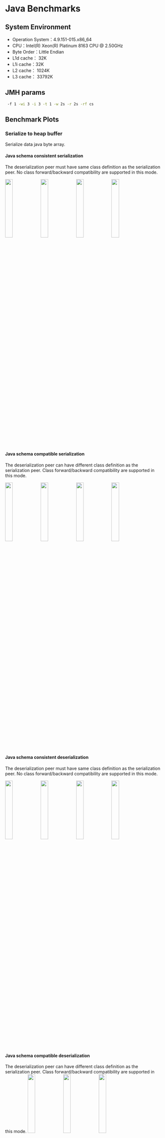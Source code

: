 # Java Benchmarks
## System Environment
- Operation System：4.9.151-015.x86_64
- CPU：Intel(R) Xeon(R) Platinum 8163 CPU @ 2.50GHz
- Byte Order：Little Endian
- L1d cache： 32K
- L1i cache：32K
- L2 cache： 1024K
- L3 cache： 33792K

## JMH params
```bash
 -f 1 -wi 3 -i 3 -t 1 -w 2s -r 2s -rf cs
```

## Benchmark Plots
### Serialize to heap buffer
Serialize data java byte array.

#### Java schema consistent serialization
The deserialization peer must have same class definition as the serialization peer.
No class forward/backward compatibility are supported in this mode.

<img width="22%" alt="" src="serialization/bench_serialize_STRUCT_to_array_time.png">
<img width="22%" alt="" src="serialization/bench_serialize_STRUCT2_to_array_time.png">
<img width="22%" alt="" src="serialization/bench_serialize_MEDIA_CONTENT_to_array_time.png">
<img width="22%" alt="" src="serialization/bench_serialize_SAMPLE_to_array_time.png">

#### Java schema compatible serialization
The deserialization peer can have different class definition as the serialization peer.
Class forward/backward compatibility are supported in this mode.

<img width="22%" alt="" src="serialization/bench_serialize_compatible_STRUCT_to_array_time.png">
<img width="22%" alt="" src="serialization/bench_serialize_compatible_STRUCT2_to_array_time.png">
<img width="22%" alt="" src="serialization/bench_serialize_compatible_MEDIA_CONTENT_to_array_time.png">
<img width="22%" alt="" src="serialization/bench_serialize_compatible_SAMPLE_to_array_time.png">

#### Java schema consistent deserialization
The deserialization peer must have same class definition as the serialization peer.
No class forward/backward compatibility are supported in this mode.

<img width="22%" alt="" src="deserialization/bench_deserialize_STRUCT_from_array_time.png">
<img width="22%" alt="" src="deserialization/bench_deserialize_STRUCT2_from_array_time.png">
<img width="22%" alt="" src="deserialization/bench_deserialize_MEDIA_CONTENT_from_array_time.png">
<img width="22%" alt="" src="deserialization/bench_deserialize_SAMPLE_from_array_time.png">

#### Java schema compatible deserialization
The deserialization peer can have different class definition as the serialization peer.
Class forward/backward compatibility are supported in this mode.
<img width="22%" alt="" src="deserialization/bench_deserialize_compatible_STRUCT_from_array_time.png">
<img width="22%" alt="" src="deserialization/bench_deserialize_compatible_STRUCT2_from_array_time.png">
<img width="22%" alt="" src="deserialization/bench_deserialize_compatible_MEDIA_CONTENT_from_array_time.png">
<img width="22%" alt="" src="deserialization/bench_deserialize_compatible_SAMPLE_from_array_time.png">

### Off-heap serialization
Serialize data off-heap memory.

#### Java schema consistent serialization
The deserialization peer must have same class definition as the serialization peer.
No class forward/backward compatibility are supported in this mode.
<img width="22%" alt="" src="serialization/bench_serialize_STRUCT_to_directBuffer_time.png">
<img width="22%" alt="" src="serialization/bench_serialize_STRUCT2_to_directBuffer_time.png">
<img width="22%" alt="" src="serialization/bench_serialize_MEDIA_CONTENT_to_directBuffer_time.png">
<img width="22%" alt="" src="serialization/bench_serialize_compatible_SAMPLE_to_directBuffer_time.png">

#### Java schema compatible serialization
The deserialization peer can have different class definition as the serialization peer.
Class forward/backward compatibility are supported in this mode.
<img width="22%" alt="" src="serialization/bench_serialize_compatible_STRUCT_to_directBuffer_time.png">
<img width="22%" alt="" src="serialization/bench_serialize_compatible_STRUCT2_to_directBuffer_time.png">
<img width="22%" alt="" src="serialization/bench_serialize_compatible_MEDIA_CONTENT_to_directBuffer_time.png">
<img width="22%" alt="" src="serialization/bench_serialize_SAMPLE_to_directBuffer_time.png">

#### Java schema consistent deserialization
The deserialization peer must have same class definition as the serialization peer.
No class forward/backward compatibility are supported in this mode.
<img width="22%" alt="" src="deserialization/bench_deserialize_STRUCT_from_directBuffer_time.png">
<img width="22%" alt="" src="deserialization/bench_deserialize_STRUCT2_from_directBuffer_time.png">
<img width="22%" alt="" src="deserialization/bench_deserialize_MEDIA_CONTENT_from_directBuffer_time.png">
<img width="22%" alt="" src="deserialization/bench_deserialize_SAMPLE_from_directBuffer_time.png">

#### Java schema compatible deserialization
The deserialization peer can have different class definition as the serialization peer.
Class forward/backward compatibility are supported in this mode.
<img width="22%" alt="" src="deserialization/bench_deserialize_compatible_STRUCT_from_directBuffer_time.png">
<img width="22%" alt="" src="deserialization/bench_deserialize_compatible_STRUCT2_from_directBuffer_time.png">
<img width="22%" alt="" src="deserialization/bench_deserialize_compatible_MEDIA_CONTENT_from_directBuffer_time.png">
<img width="22%" alt="" src="deserialization/bench_deserialize_compatible_SAMPLE_from_directBuffer_time.png">

### Zero-copy serialization
Note that zero-copy serialization just avoid the copy in serialization, if you send data to other machine, there may be copies. 

But if you serialize data between processes on same node and use shared-memory, if the data are in off-heap before serialization, then other processes can read this buffer without any copies.
#### Java zero-copy serialize to heap buffer
<img width="22%" alt="" src="zerocopy/zero_copy_bench_serialize_BUFFER_to_array_time.png">
<img width="22%" alt="" src="zerocopy/zero_copy_bench_serialize_BUFFER_to_directBuffer_time.png">
<img width="22%" alt="" src="zerocopy/zero_copy_bench_serialize_PRIMITIVE_ARRAY_to_array_time.png">
<img width="22%" alt="" src="zerocopy/zero_copy_bench_serialize_PRIMITIVE_ARRAY_to_directBuffer_time.png">

#### Java zero-copy serialize to direct buffer
<img width="22%" alt="" src="zerocopy/zero_copy_bench_deserialize_BUFFER_from_array_time.png">
<img width="22%" alt="" src="zerocopy/zero_copy_bench_deserialize_BUFFER_from_directBuffer_time.png">
<img width="22%" alt="" src="zerocopy/zero_copy_bench_deserialize_PRIMITIVE_ARRAY_from_array_time.png">
<img width="22%" alt="" src="zerocopy/zero_copy_bench_deserialize_PRIMITIVE_ARRAY_from_directBuffer_time.png">

## Benchmark Data
### Java Serialization
| Lib | Benchmark | bufferType | objectType | references | Tps |
| ------- | ------- | ------- | ------- | ------- | ------- |
| Fst | serialize | array | SAMPLE | False | 915907.574306 |
| Fst | serialize | array | SAMPLE | True | 731869.156376 |
| Fst | serialize | array | MEDIA_CONTENT | False | 751892.023189 |
| Fst | serialize | array | MEDIA_CONTENT | True | 583859.907758 |
| Fst | serialize | array | STRUCT | False | 882178.995727 |
| Fst | serialize | array | STRUCT | True | 757753.756691 |
| Fst | serialize | array | STRUCT2 | False | 371762.982661 |
| Fst | serialize | array | STRUCT2 | True | 380638.700267 |
| Fst | serialize | directBuffer | SAMPLE | False | 902302.261168 |
| Fst | serialize | directBuffer | SAMPLE | True | 723614.06677 |
| Fst | serialize | directBuffer | MEDIA_CONTENT | False | 728001.08025 |
| Fst | serialize | directBuffer | MEDIA_CONTENT | True | 595679.580108 |
| Fst | serialize | directBuffer | STRUCT | False | 807847.663261 |
| Fst | serialize | directBuffer | STRUCT | True | 762088.935404 |
| Fst | serialize | directBuffer | STRUCT2 | False | 365317.705376 |
| Fst | serialize | directBuffer | STRUCT2 | True | 370851.880711 |
| Fury | serialize | array | SAMPLE | False | 3570966.469087 |
| Fury | serialize | array | SAMPLE | True | 1767693.83509 |
| Fury | serialize | array | MEDIA_CONTENT | False | 3031642.924542 |
| Fury | serialize | array | MEDIA_CONTENT | True | 2250384.600246 |
| Fury | serialize | array | STRUCT | False | 7501415.56726 |
| Fury | serialize | array | STRUCT | True | 6264439.154428 |
| Fury | serialize | array | STRUCT2 | False | 3586126.623874 |
| Fury | serialize | array | STRUCT2 | True | 3306474.506382 |
| Fury | serialize | directBuffer | SAMPLE | False | 3684487.760591 |
| Fury | serialize | directBuffer | SAMPLE | True | 1826456.709478 |
| Fury | serialize | directBuffer | MEDIA_CONTENT | False | 2479862.129632 |
| Fury | serialize | directBuffer | MEDIA_CONTENT | True | 1938527.588331 |
| Fury | serialize | directBuffer | STRUCT | False | 9834223.243204 |
| Fury | serialize | directBuffer | STRUCT | True | 7551780.823133 |
| Fury | serialize | directBuffer | STRUCT2 | False | 2643155.135327 |
| Fury | serialize | directBuffer | STRUCT2 | True | 2391110.083108 |
| Fury | serialize_compatible | array | SAMPLE | False | 3604596.465625 |
| Fury | serialize_compatible | array | SAMPLE | True | 1619648.337293 |
| Fury | serialize_compatible | array | MEDIA_CONTENT | False | 1679272.036223 |
| Fury | serialize_compatible | array | MEDIA_CONTENT | True | 1406736.538716 |
| Fury | serialize_compatible | array | STRUCT | False | 3530406.108869 |
| Fury | serialize_compatible | array | STRUCT | True | 3293059.098127 |
| Fury | serialize_compatible | array | STRUCT2 | False | 2773368.99768 |
| Fury | serialize_compatible | array | STRUCT2 | True | 2564174.550276 |
| Fury | serialize_compatible | directBuffer | SAMPLE | False | 3484533.218305 |
| Fury | serialize_compatible | directBuffer | SAMPLE | True | 1730822.630648 |
| Fury | serialize_compatible | directBuffer | MEDIA_CONTENT | False | 1710680.937387 |
| Fury | serialize_compatible | directBuffer | MEDIA_CONTENT | True | 1149999.473994 |
| Fury | serialize_compatible | directBuffer | STRUCT | False | 2653169.568374 |
| Fury | serialize_compatible | directBuffer | STRUCT | True | 2393817.762938 |
| Fury | serialize_compatible | directBuffer | STRUCT2 | False | 1912402.937879 |
| Fury | serialize_compatible | directBuffer | STRUCT2 | True | 1848338.968058 |
| Furymetashared | serialize_compatible | array | SAMPLE | False | 4409055.687063 |
| Furymetashared | serialize_compatible | array | SAMPLE | True | 1840705.439334 |
| Furymetashared | serialize_compatible | array | MEDIA_CONTENT | False | 2992288.235281 |
| Furymetashared | serialize_compatible | array | MEDIA_CONTENT | True | 2058738.716953 |
| Furymetashared | serialize_compatible | array | STRUCT | False | 9204444.777172 |
| Furymetashared | serialize_compatible | array | STRUCT | True | 7064625.291374 |
| Furymetashared | serialize_compatible | array | STRUCT2 | False | 2575824.143864 |
| Furymetashared | serialize_compatible | array | STRUCT2 | True | 3543082.528217 |
| Furymetashared | serialize_compatible | directBuffer | SAMPLE | False | 5043538.364886 |
| Furymetashared | serialize_compatible | directBuffer | SAMPLE | True | 1859289.705838 |
| Furymetashared | serialize_compatible | directBuffer | MEDIA_CONTENT | False | 2291443.556971 |
| Furymetashared | serialize_compatible | directBuffer | MEDIA_CONTENT | True | 1804349.244125 |
| Furymetashared | serialize_compatible | directBuffer | STRUCT | False | 11650229.648715 |
| Furymetashared | serialize_compatible | directBuffer | STRUCT | True | 8702412.752357 |
| Furymetashared | serialize_compatible | directBuffer | STRUCT2 | False | 2714748.572248 |
| Furymetashared | serialize_compatible | directBuffer | STRUCT2 | True | 1866073.031851 |
| Hession | serialize | array | SAMPLE | False | 220386.502846 |
| Hession | serialize | array | SAMPLE | True | 192414.014211 |
| Hession | serialize | array | MEDIA_CONTENT | False | 367782.358049 |
| Hession | serialize | array | MEDIA_CONTENT | True | 329427.47068 |
| Hession | serialize | array | STRUCT | False | 258233.998931 |
| Hession | serialize | array | STRUCT | True | 260845.209485 |
| Hession | serialize | array | STRUCT2 | False | 56056.080075 |
| Hession | serialize | array | STRUCT2 | True | 60038.87979 |
| Hession | serialize | directBuffer | SAMPLE | False | 220981.308085 |
| Hession | serialize | directBuffer | SAMPLE | True | 211949.960255 |
| Hession | serialize | directBuffer | MEDIA_CONTENT | False | 372477.13815 |
| Hession | serialize | directBuffer | MEDIA_CONTENT | True | 353376.085025 |
| Hession | serialize | directBuffer | STRUCT | False | 266481.009225 |
| Hession | serialize | directBuffer | STRUCT | True | 261762.594966 |
| Hession | serialize | directBuffer | STRUCT2 | False | 55924.319442 |
| Hession | serialize | directBuffer | STRUCT2 | True | 56674.065604 |
| Hession | serialize_compatible | array | SAMPLE | False | 234454.975158 |
| Hession | serialize_compatible | array | SAMPLE | True | 206174.173039 |
| Hession | serialize_compatible | array | MEDIA_CONTENT | False | 377195.903772 |
| Hession | serialize_compatible | array | MEDIA_CONTENT | True | 351657.879556 |
| Hession | serialize_compatible | array | STRUCT | False | 258650.663523 |
| Hession | serialize_compatible | array | STRUCT | True | 263564.913879 |
| Hession | serialize_compatible | array | STRUCT2 | False | 58509.125342 |
| Hession | serialize_compatible | array | STRUCT2 | True | 55552.977735 |
| Hession | serialize_compatible | directBuffer | SAMPLE | False | 194761.224263 |
| Hession | serialize_compatible | directBuffer | SAMPLE | True | 212840.483308 |
| Hession | serialize_compatible | directBuffer | MEDIA_CONTENT | False | 371729.727192 |
| Hession | serialize_compatible | directBuffer | MEDIA_CONTENT | True | 343834.954942 |
| Hession | serialize_compatible | directBuffer | STRUCT | False | 249221.452137 |
| Hession | serialize_compatible | directBuffer | STRUCT | True | 263623.143601 |
| Hession | serialize_compatible | directBuffer | STRUCT2 | False | 58908.567439 |
| Hession | serialize_compatible | directBuffer | STRUCT2 | True | 55524.373547 |
| Jdk | serialize | array | SAMPLE | False | 118374.836631 |
| Jdk | serialize | array | SAMPLE | True | 119858.140625 |
| Jdk | serialize | array | MEDIA_CONTENT | False | 137989.198821 |
| Jdk | serialize | array | MEDIA_CONTENT | True | 140260.668888 |
| Jdk | serialize | array | STRUCT | False | 155908.24424 |
| Jdk | serialize | array | STRUCT | True | 151258.539369 |
| Jdk | serialize | array | STRUCT2 | False | 36846.049162 |
| Jdk | serialize | array | STRUCT2 | True | 38183.705811 |
| Jdk | serialize | directBuffer | SAMPLE | False | 118273.584257 |
| Jdk | serialize | directBuffer | SAMPLE | True | 108263.040839 |
| Jdk | serialize | directBuffer | MEDIA_CONTENT | False | 138567.623369 |
| Jdk | serialize | directBuffer | MEDIA_CONTENT | True | 140158.67391 |
| Jdk | serialize | directBuffer | STRUCT | False | 154875.908438 |
| Jdk | serialize | directBuffer | STRUCT | True | 156404.686214 |
| Jdk | serialize | directBuffer | STRUCT2 | False | 37444.967981 |
| Jdk | serialize | directBuffer | STRUCT2 | True | 35798.679246 |
| Kryo | serialize | array | SAMPLE | False | 1105365.931217 |
| Kryo | serialize | array | SAMPLE | True | 734215.482291 |
| Kryo | serialize | array | MEDIA_CONTENT | False | 730792.521676 |
| Kryo | serialize | array | MEDIA_CONTENT | True | 445251.084327 |
| Kryo | serialize | array | STRUCT | False | 558194.100861 |
| Kryo | serialize | array | STRUCT | True | 557542.628765 |
| Kryo | serialize | array | STRUCT2 | False | 325172.969175 |
| Kryo | serialize | array | STRUCT2 | True | 259863.332448 |
| Kryo | serialize | directBuffer | SAMPLE | False | 1376560.302168 |
| Kryo | serialize | directBuffer | SAMPLE | True | 932887.968348 |
| Kryo | serialize | directBuffer | MEDIA_CONTENT | False | 608972.51758 |
| Kryo | serialize | directBuffer | MEDIA_CONTENT | True | 359875.473951 |
| Kryo | serialize | directBuffer | STRUCT | False | 1078046.011115 |
| Kryo | serialize | directBuffer | STRUCT | True | 853350.408656 |
| Kryo | serialize | directBuffer | STRUCT2 | False | 355688.882786 |
| Kryo | serialize | directBuffer | STRUCT2 | True | 338960.426033 |
| Kryo | serialize_compatible | array | SAMPLE | False | 378907.663184 |
| Kryo | serialize_compatible | array | SAMPLE | True | 320815.567701 |
| Kryo | serialize_compatible | array | MEDIA_CONTENT | False | 188911.259146 |
| Kryo | serialize_compatible | array | MEDIA_CONTENT | True | 145782.916427 |
| Kryo | serialize_compatible | array | STRUCT | False | 145964.199559 |
| Kryo | serialize_compatible | array | STRUCT | True | 136180.832879 |
| Kryo | serialize_compatible | array | STRUCT2 | False | 125807.748004 |
| Kryo | serialize_compatible | array | STRUCT2 | True | 114983.546343 |
| Kryo | serialize_compatible | directBuffer | SAMPLE | False | 296102.615094 |
| Kryo | serialize_compatible | directBuffer | SAMPLE | True | 276757.392449 |
| Kryo | serialize_compatible | directBuffer | MEDIA_CONTENT | False | 185363.714829 |
| Kryo | serialize_compatible | directBuffer | MEDIA_CONTENT | True | 142836.961878 |
| Kryo | serialize_compatible | directBuffer | STRUCT | False | 106695.800225 |
| Kryo | serialize_compatible | directBuffer | STRUCT | True | 106458.212005 |
| Kryo | serialize_compatible | directBuffer | STRUCT2 | False | 92130.672361 |
| Kryo | serialize_compatible | directBuffer | STRUCT2 | True | 88989.724768 |
| Protostuff | serialize | array | SAMPLE | False | 663272.710783 |
| Protostuff | serialize | array | MEDIA_CONTENT | False | 780618.761219 |
| Protostuff | serialize | array | STRUCT | False | 330975.350403 |
| Protostuff | serialize | array | STRUCT2 | False | 322563.440433 |
| Protostuff | serialize | directBuffer | SAMPLE | False | 693641.589806 |
| Protostuff | serialize | directBuffer | MEDIA_CONTENT | False | 805941.345157 |
| Protostuff | serialize | directBuffer | STRUCT | False | 340262.650047 |
| Protostuff | serialize | directBuffer | STRUCT2 | False | 325093.716261 |
| Fst | deserialize | array | SAMPLE | False | 473409.796491 |
| Fst | deserialize | array | SAMPLE | True | 428315.502365 |
| Fst | deserialize | array | MEDIA_CONTENT | False | 363455.785182 |
| Fst | deserialize | array | MEDIA_CONTENT | True | 304371.728638 |
| Fst | deserialize | array | STRUCT | False | 357887.235311 |
| Fst | deserialize | array | STRUCT | True | 353480.554035 |
| Fst | deserialize | array | STRUCT2 | False | 280131.091068 |
| Fst | deserialize | array | STRUCT2 | True | 260649.308016 |
| Fst | deserialize | directBuffer | SAMPLE | False | 441027.550809 |
| Fst | deserialize | directBuffer | SAMPLE | True | 420523.770904 |
| Fst | deserialize | directBuffer | MEDIA_CONTENT | False | 311691.658687 |
| Fst | deserialize | directBuffer | MEDIA_CONTENT | True | 251820.171513 |
| Fst | deserialize | directBuffer | STRUCT | False | 352441.597147 |
| Fst | deserialize | directBuffer | STRUCT | True | 334574.303484 |
| Fst | deserialize | directBuffer | STRUCT2 | False | 262519.85881 |
| Fst | deserialize | directBuffer | STRUCT2 | True | 234973.637096 |
| Fury | deserialize | array | SAMPLE | False | 2069988.624415 |
| Fury | deserialize | array | SAMPLE | True | 1797942.442313 |
| Fury | deserialize | array | MEDIA_CONTENT | False | 2054066.903469 |
| Fury | deserialize | array | MEDIA_CONTENT | True | 1507767.206603 |
| Fury | deserialize | array | STRUCT | False | 4595230.434552 |
| Fury | deserialize | array | STRUCT | True | 4634753.596131 |
| Fury | deserialize | array | STRUCT2 | False | 1126298.35955 |
| Fury | deserialize | array | STRUCT2 | True | 1046649.083082 |
| Fury | deserialize | directBuffer | SAMPLE | False | 2229791.078395 |
| Fury | deserialize | directBuffer | SAMPLE | True | 1958815.397807 |
| Fury | deserialize | directBuffer | MEDIA_CONTENT | False | 1502746.028159 |
| Fury | deserialize | directBuffer | MEDIA_CONTENT | True | 1290593.975753 |
| Fury | deserialize | directBuffer | STRUCT | False | 5012002.859236 |
| Fury | deserialize | directBuffer | STRUCT | True | 4864329.316938 |
| Fury | deserialize | directBuffer | STRUCT2 | False | 1117586.457565 |
| Fury | deserialize | directBuffer | STRUCT2 | True | 1018277.848128 |
| Fury | deserialize_compatible | array | SAMPLE | False | 2296046.895861 |
| Fury | deserialize_compatible | array | SAMPLE | True | 1834139.395757 |
| Fury | deserialize_compatible | array | MEDIA_CONTENT | False | 1441671.70632 |
| Fury | deserialize_compatible | array | MEDIA_CONTENT | True | 1121136.039627 |
| Fury | deserialize_compatible | array | STRUCT | False | 2110335.039275 |
| Fury | deserialize_compatible | array | STRUCT | True | 2135681.982674 |
| Fury | deserialize_compatible | array | STRUCT2 | False | 849507.176263 |
| Fury | deserialize_compatible | array | STRUCT2 | True | 815120.319155 |
| Fury | deserialize_compatible | directBuffer | SAMPLE | False | 2308111.633661 |
| Fury | deserialize_compatible | directBuffer | SAMPLE | True | 1820490.585648 |
| Fury | deserialize_compatible | directBuffer | MEDIA_CONTENT | False | 1256034.732514 |
| Fury | deserialize_compatible | directBuffer | MEDIA_CONTENT | True | 1054942.751816 |
| Fury | deserialize_compatible | directBuffer | STRUCT | False | 1596464.248141 |
| Fury | deserialize_compatible | directBuffer | STRUCT | True | 1684681.074242 |
| Fury | deserialize_compatible | directBuffer | STRUCT2 | False | 784036.589363 |
| Fury | deserialize_compatible | directBuffer | STRUCT2 | True | 782679.662083 |
| Furymetashared | deserialize_compatible | array | SAMPLE | False | 2485564.396196 |
| Furymetashared | deserialize_compatible | array | SAMPLE | True | 2002938.794909 |
| Furymetashared | deserialize_compatible | array | MEDIA_CONTENT | False | 2279742.810882 |
| Furymetashared | deserialize_compatible | array | MEDIA_CONTENT | True | 1623938.202345 |
| Furymetashared | deserialize_compatible | array | STRUCT | False | 4978833.206806 |
| Furymetashared | deserialize_compatible | array | STRUCT | True | 4807963.88252 |
| Furymetashared | deserialize_compatible | array | STRUCT2 | False | 1201998.142474 |
| Furymetashared | deserialize_compatible | array | STRUCT2 | True | 1058423.614156 |
| Furymetashared | deserialize_compatible | directBuffer | SAMPLE | False | 2289261.533644 |
| Furymetashared | deserialize_compatible | directBuffer | SAMPLE | True | 1927548.827586 |
| Furymetashared | deserialize_compatible | directBuffer | MEDIA_CONTENT | False | 1718098.363961 |
| Furymetashared | deserialize_compatible | directBuffer | MEDIA_CONTENT | True | 1333345.536684 |
| Furymetashared | deserialize_compatible | directBuffer | STRUCT | False | 5149070.65783 |
| Furymetashared | deserialize_compatible | directBuffer | STRUCT | True | 5137500.621288 |
| Furymetashared | deserialize_compatible | directBuffer | STRUCT2 | False | 1131212.586953 |
| Furymetashared | deserialize_compatible | directBuffer | STRUCT2 | True | 1089162.408165 |
| Hession | deserialize | array | SAMPLE | False | 119471.518388 |
| Hession | deserialize | array | SAMPLE | True | 121106.002978 |
| Hession | deserialize | array | MEDIA_CONTENT | False | 118156.072284 |
| Hession | deserialize | array | MEDIA_CONTENT | True | 120016.594171 |
| Hession | deserialize | array | STRUCT | False | 84709.108821 |
| Hession | deserialize | array | STRUCT | True | 91050.370224 |
| Hession | deserialize | array | STRUCT2 | False | 69758.767783 |
| Hession | deserialize | array | STRUCT2 | True | 68616.029248 |
| Hession | deserialize | directBuffer | SAMPLE | False | 117806.916589 |
| Hession | deserialize | directBuffer | SAMPLE | True | 121940.783597 |
| Hession | deserialize | directBuffer | MEDIA_CONTENT | False | 111067.942626 |
| Hession | deserialize | directBuffer | MEDIA_CONTENT | True | 121820.82126 |
| Hession | deserialize | directBuffer | STRUCT | False | 91151.633583 |
| Hession | deserialize | directBuffer | STRUCT | True | 91037.205901 |
| Hession | deserialize | directBuffer | STRUCT2 | False | 66866.108653 |
| Hession | deserialize | directBuffer | STRUCT2 | True | 65338.345185 |
| Hession | deserialize_compatible | array | SAMPLE | False | 121898.105768 |
| Hession | deserialize_compatible | array | SAMPLE | True | 121297.485903 |
| Hession | deserialize_compatible | array | MEDIA_CONTENT | False | 121619.090797 |
| Hession | deserialize_compatible | array | MEDIA_CONTENT | True | 119994.10405 |
| Hession | deserialize_compatible | array | STRUCT | False | 88617.486795 |
| Hession | deserialize_compatible | array | STRUCT | True | 90206.654212 |
| Hession | deserialize_compatible | array | STRUCT2 | False | 63703.763814 |
| Hession | deserialize_compatible | array | STRUCT2 | True | 69521.573119 |
| Hession | deserialize_compatible | directBuffer | SAMPLE | False | 124044.417439 |
| Hession | deserialize_compatible | directBuffer | SAMPLE | True | 120276.449497 |
| Hession | deserialize_compatible | directBuffer | MEDIA_CONTENT | False | 107594.47489 |
| Hession | deserialize_compatible | directBuffer | MEDIA_CONTENT | True | 116531.023438 |
| Hession | deserialize_compatible | directBuffer | STRUCT | False | 89580.561575 |
| Hession | deserialize_compatible | directBuffer | STRUCT | True | 84407.472531 |
| Hession | deserialize_compatible | directBuffer | STRUCT2 | False | 69342.030965 |
| Hession | deserialize_compatible | directBuffer | STRUCT2 | True | 68542.055543 |
| Jdk | deserialize | array | SAMPLE | False | 29309.573998 |
| Jdk | deserialize | array | SAMPLE | True | 27466.003923 |
| Jdk | deserialize | array | MEDIA_CONTENT | False | 38536.250402 |
| Jdk | deserialize | array | MEDIA_CONTENT | True | 38957.19109 |
| Jdk | deserialize | array | STRUCT | False | 29603.066599 |
| Jdk | deserialize | array | STRUCT | True | 29727.744196 |
| Jdk | deserialize | array | STRUCT2 | False | 14888.805111 |
| Jdk | deserialize | array | STRUCT2 | True | 14034.100664 |
| Jdk | deserialize | directBuffer | SAMPLE | False | 28128.457935 |
| Jdk | deserialize | directBuffer | SAMPLE | True | 28221.014735 |
| Jdk | deserialize | directBuffer | MEDIA_CONTENT | False | 40512.632076 |
| Jdk | deserialize | directBuffer | MEDIA_CONTENT | True | 37030.594632 |
| Jdk | deserialize | directBuffer | STRUCT | False | 28717.004518 |
| Jdk | deserialize | directBuffer | STRUCT | True | 29549.998286 |
| Jdk | deserialize | directBuffer | STRUCT2 | False | 14652.043788 |
| Jdk | deserialize | directBuffer | STRUCT2 | True | 14425.886048 |
| Kryo | deserialize | array | SAMPLE | False | 979173.981159 |
| Kryo | deserialize | array | SAMPLE | True | 716438.884369 |
| Kryo | deserialize | array | MEDIA_CONTENT | False | 577631.234369 |
| Kryo | deserialize | array | MEDIA_CONTENT | True | 365530.417232 |
| Kryo | deserialize | array | STRUCT | False | 607750.343557 |
| Kryo | deserialize | array | STRUCT | True | 552802.227807 |
| Kryo | deserialize | array | STRUCT2 | False | 275984.042401 |
| Kryo | deserialize | array | STRUCT2 | True | 222710.554833 |
| Kryo | deserialize | directBuffer | SAMPLE | False | 983538.936801 |
| Kryo | deserialize | directBuffer | SAMPLE | True | 762889.302732 |
| Kryo | deserialize | directBuffer | MEDIA_CONTENT | False | 389473.174523 |
| Kryo | deserialize | directBuffer | MEDIA_CONTENT | True | 306995.220799 |
| Kryo | deserialize | directBuffer | STRUCT | False | 910534.169114 |
| Kryo | deserialize | directBuffer | STRUCT | True | 914404.107564 |
| Kryo | deserialize | directBuffer | STRUCT2 | False | 319247.256793 |
| Kryo | deserialize | directBuffer | STRUCT2 | True | 249105.828416 |
| Kryo | deserialize_compatible | array | SAMPLE | False | 255086.928308 |
| Kryo | deserialize_compatible | array | SAMPLE | True | 238811.99551 |
| Kryo | deserialize_compatible | array | MEDIA_CONTENT | False | 180882.860363 |
| Kryo | deserialize_compatible | array | MEDIA_CONTENT | True | 154311.21154 |
| Kryo | deserialize_compatible | array | STRUCT | False | 78771.635309 |
| Kryo | deserialize_compatible | array | STRUCT | True | 72805.937649 |
| Kryo | deserialize_compatible | array | STRUCT2 | False | 60602.285743 |
| Kryo | deserialize_compatible | array | STRUCT2 | True | 62729.908347 |
| Kryo | deserialize_compatible | directBuffer | SAMPLE | False | 201993.78789 |
| Kryo | deserialize_compatible | directBuffer | SAMPLE | True | 174534.71087 |
| Kryo | deserialize_compatible | directBuffer | MEDIA_CONTENT | False | 134485.1603 |
| Kryo | deserialize_compatible | directBuffer | MEDIA_CONTENT | True | 119311.787329 |
| Kryo | deserialize_compatible | directBuffer | STRUCT | False | 58574.904225 |
| Kryo | deserialize_compatible | directBuffer | STRUCT | True | 60685.320299 |
| Kryo | deserialize_compatible | directBuffer | STRUCT2 | False | 54637.329134 |
| Kryo | deserialize_compatible | directBuffer | STRUCT2 | True | 51761.569591 |
| Protostuff | deserialize | array | SAMPLE | False | 619338.385412 |
| Protostuff | deserialize | array | MEDIA_CONTENT | False | 951662.019963 |
| Protostuff | deserialize | array | STRUCT | False | 517381.168594 |
| Protostuff | deserialize | array | STRUCT2 | False | 416212.973861 |
| Protostuff | deserialize | directBuffer | SAMPLE | False | 624804.978534 |
| Protostuff | deserialize | directBuffer | MEDIA_CONTENT | False | 964664.641598 |
| Protostuff | deserialize | directBuffer | STRUCT | False | 538922.947147 |
| Protostuff | deserialize | directBuffer | STRUCT2 | False | 425523.315814 |

### Java Zero-copy
| Lib | Benchmark | array_size | bufferType | dataType | Tps |
| ------- | ------- | ------- | ------- | ------- | ------- |
| Fst | deserialize | 200 | array | PRIMITIVE_ARRAY | 219333.990504 |
| Fst | deserialize | 200 | array | BUFFER | 657754.887247 |
| Fst | deserialize | 200 | directBuffer | PRIMITIVE_ARRAY | 179604.045774 |
| Fst | deserialize | 200 | directBuffer | BUFFER | 598421.278941 |
| Fst | deserialize | 1000 | array | PRIMITIVE_ARRAY | 53100.903684 |
| Fst | deserialize | 1000 | array | BUFFER | 422147.154601 |
| Fst | deserialize | 1000 | directBuffer | PRIMITIVE_ARRAY | 38572.001768 |
| Fst | deserialize | 1000 | directBuffer | BUFFER | 298929.116572 |
| Fst | deserialize | 5000 | array | PRIMITIVE_ARRAY | 10672.872798 |
| Fst | deserialize | 5000 | array | BUFFER | 136934.604328 |
| Fst | deserialize | 5000 | directBuffer | PRIMITIVE_ARRAY | 8561.694533 |
| Fst | deserialize | 5000 | directBuffer | BUFFER | 77950.612503 |
| Fst | serialize | 200 | array | PRIMITIVE_ARRAY | 313986.053417 |
| Fst | serialize | 200 | array | BUFFER | 2400193.220466 |
| Fst | serialize | 200 | directBuffer | PRIMITIVE_ARRAY | 294132.218623 |
| Fst | serialize | 200 | directBuffer | BUFFER | 2282550.111756 |
| Fst | serialize | 1000 | array | PRIMITIVE_ARRAY | 67209.107012 |
| Fst | serialize | 1000 | array | BUFFER | 1805557.47781 |
| Fst | serialize | 1000 | directBuffer | PRIMITIVE_ARRAY | 66108.014322 |
| Fst | serialize | 1000 | directBuffer | BUFFER | 1644789.42701 |
| Fst | serialize | 5000 | array | PRIMITIVE_ARRAY | 14997.400124 |
| Fst | serialize | 5000 | array | BUFFER | 811029.402136 |
| Fst | serialize | 5000 | directBuffer | PRIMITIVE_ARRAY | 15000.378818 |
| Fst | serialize | 5000 | directBuffer | BUFFER | 477148.54085 |
| Fury | deserialize | 200 | array | PRIMITIVE_ARRAY | 986136.067809 |
| Fury | deserialize | 200 | array | BUFFER | 3302149.383135 |
| Fury | deserialize | 200 | directBuffer | PRIMITIVE_ARRAY | 991807.969328 |
| Fury | deserialize | 200 | directBuffer | BUFFER | 3113115.471758 |
| Fury | deserialize | 1000 | array | PRIMITIVE_ARRAY | 205671.992736 |
| Fury | deserialize | 1000 | array | BUFFER | 2831942.848999 |
| Fury | deserialize | 1000 | directBuffer | PRIMITIVE_ARRAY | 202275.242341 |
| Fury | deserialize | 1000 | directBuffer | BUFFER | 3397690.327371 |
| Fury | deserialize | 5000 | array | PRIMITIVE_ARRAY | 40312.590172 |
| Fury | deserialize | 5000 | array | BUFFER | 3296658.120035 |
| Fury | deserialize | 5000 | directBuffer | PRIMITIVE_ARRAY | 40413.743717 |
| Fury | deserialize | 5000 | directBuffer | BUFFER | 3284441.570594 |
| Fury | serialize | 200 | array | PRIMITIVE_ARRAY | 8297232.942927 |
| Fury | serialize | 200 | array | BUFFER | 5123572.914045 |
| Fury | serialize | 200 | directBuffer | PRIMITIVE_ARRAY | 8335248.350301 |
| Fury | serialize | 200 | directBuffer | BUFFER | 5400346.890126 |
| Fury | serialize | 1000 | array | PRIMITIVE_ARRAY | 8772856.921028 |
| Fury | serialize | 1000 | array | BUFFER | 4979590.929127 |
| Fury | serialize | 1000 | directBuffer | PRIMITIVE_ARRAY | 8207563.785251 |
| Fury | serialize | 1000 | directBuffer | BUFFER | 5376191.775007 |
| Fury | serialize | 5000 | array | PRIMITIVE_ARRAY | 8027439.580226 |
| Fury | serialize | 5000 | array | BUFFER | 5018916.32277 |
| Fury | serialize | 5000 | directBuffer | PRIMITIVE_ARRAY | 7695981.988316 |
| Fury | serialize | 5000 | directBuffer | BUFFER | 5330897.68296 |
| Kryo | deserialize | 200 | array | PRIMITIVE_ARRAY | 146675.360652 |
| Kryo | deserialize | 200 | array | BUFFER | 1296284.78772 |
| Kryo | deserialize | 200 | directBuffer | PRIMITIVE_ARRAY | 518713.299422 |
| Kryo | deserialize | 200 | directBuffer | BUFFER | 1004844.498712 |
| Kryo | deserialize | 1000 | array | PRIMITIVE_ARRAY | 30409.835023 |
| Kryo | deserialize | 1000 | array | BUFFER | 721266.54113 |
| Kryo | deserialize | 1000 | directBuffer | PRIMITIVE_ARRAY | 112132.004609 |
| Kryo | deserialize | 1000 | directBuffer | BUFFER | 592972.713203 |
| Kryo | deserialize | 5000 | array | PRIMITIVE_ARRAY | 6122.351228 |
| Kryo | deserialize | 5000 | array | BUFFER | 147251.846111 |
| Kryo | deserialize | 5000 | directBuffer | PRIMITIVE_ARRAY | 21826.04041 |
| Kryo | deserialize | 5000 | directBuffer | BUFFER | 148614.476829 |
| Kryo | serialize | 200 | array | PRIMITIVE_ARRAY | 147342.606262 |
| Kryo | serialize | 200 | array | BUFFER | 1985187.977633 |
| Kryo | serialize | 200 | directBuffer | PRIMITIVE_ARRAY | 972683.763633 |
| Kryo | serialize | 200 | directBuffer | BUFFER | 1739454.51977 |
| Kryo | serialize | 1000 | array | PRIMITIVE_ARRAY | 31395.721514 |
| Kryo | serialize | 1000 | array | BUFFER | 1616159.67123 |
| Kryo | serialize | 1000 | directBuffer | PRIMITIVE_ARRAY | 209183.090868 |
| Kryo | serialize | 1000 | directBuffer | BUFFER | 1377272.56851 |
| Kryo | serialize | 5000 | array | PRIMITIVE_ARRAY | 6248.006967 |
| Kryo | serialize | 5000 | array | BUFFER | 711287.533377 |
| Kryo | serialize | 5000 | directBuffer | PRIMITIVE_ARRAY | 43565.678616 |
| Kryo | serialize | 5000 | directBuffer | BUFFER | 707092.956534 |

